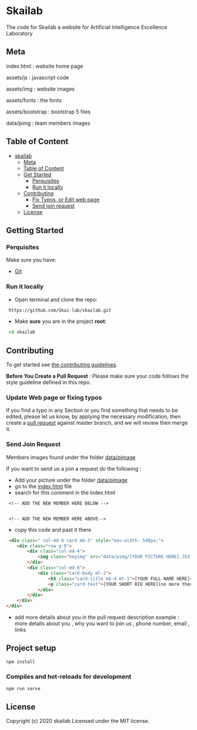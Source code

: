 # Skailab
The code for Skailab  a website for Artificial Intelligence Excellence Laboratory

## Meta 
index.html :  website home page

assets/js :  javascript code 

assets/img :  website images

assets/fonts : the fonts 

assets/bootstrap :  bootstrap 5 files

data/pimg :  team members images 

## Table of Content
- [skailab](skailab)
  - [Meta](#meta)
  - [Table of Content](#table-of-content)
  - [Get Started](#gettin-started)
    - [Perquisites](#perquisites)
    - [Run it locally](#run-it-locally)
  - [Contributing](#contributing)
    - [Fix Typos, or Edit web page](#update-web-page-or-fixing-typos)
    - [Send join request](#send-join-request)
  - [License](#license)
  
## Getting Started
### Perquisites
Make sure you have:
- [Git](https://git-scm.com/)
### Run it locally

- Open terminal and clone the repo:

```sh
 https://github.com/Skai-lab/skailab.git
```

- Make **sure** you are in the project **root**:

```sh
 cd skailab
```

## Contributing

To get started see [the contributing guidelines](https://github.com/Skai-lab/skailab/blob/master/.github/CONTRIBUTING.md).


**Before You Create a Pull Request** :
Please make sure your code follows the style guideline defined in this repo.

### Update Web page or fixing typos
If you find a typo in any Section or you find something that needs to be edited, please let us know, by applying the necessary modification, then create a [pull request](https://docs.github.com/en/github/collaborating-with-issues-and-pull-requests/about-pull-requests) against master branch, and we will review  then merge it.

### Send Join Request

Members images found under the folder  [data/pimage](https://github.com/Skai-lab/skailab/tree/master/data/pimage)

If you want to send us a join a request do the following :

- Add your picture under the folder [data/pimage](https://github.com/Skai-lab/skailab/tree/master/data/pimage)
- go to the [index.html](https://github.com/Skai-lab/skailab/blob/master/index.html) file 
- search for this comment in the index.html 
```
 <!-- ADD THE NEW MEMBER HERE BELOW -->


 <!-- ADD THE NEW MEMBER HERE ABOVE-->
```

- copy this code  and past it there 

```html
 <div class=" col-md-6 card mb-3" style="max-width: 540px;">
    <div class="row g-0">
        <div class="col-md-4">
            <img class="heyimg" src="data/pimg/[YOUR PICTURE HERE].[EXTENSION]" alt="[YOUR NAME HERE] image">
        </div>
        <div class="col-md-8">
            <div class="card-body ml-2">
                <h5 class="card-title mb-4 mt-1">[YOUR FULL NAME HERE]<br></h5>
                <p class="card-text">[YOUR SHORT BIO HERE](no more then 8 words please)</p>
            </div>
        </div>
    </div>
</div>
```

- add more details about you  in the pull request description example  : more details about you , why you want to join us , phone number, email , links 


## Project setup
```
npm install
```

### Compiles and hot-reloads for development
```
npm run serve
```

## License

Copyright (c) 2020 skailab Licensed under the MIT license.






